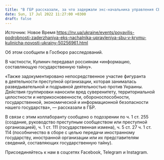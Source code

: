 ```yaml
---
title: "В ГБР рассказали, за что задержали экс-начальника управления СБУ в Крыму Кулинича"
date: Sun, 17 Jul 2022 11:27:00 +0300
draft: false
---
```

Источник: Новое Время https://nv.ua/ukraine/events/poyavilis-podrobnosti-zaderzhaniya-eks-nachalnika-upravleniya-sbu-v-krymu-kulinicha-novosti-ukrainy-50256961.html


Об этом сообщили в Госбюро расследований.

В частности, Кулинич передавал россиянам «информацию, составляющую государственную тайну».

«Также задокументировано непосредственное участие фигуранта в деятельности преступной организации, которая занималась разведывательной и подрывной деятельностью против Украины. Действия группировки наносили вред суверенитету, территориальной целостности и неприкосновенности, обороноспособности, государственной, экономической и информационной безопасности нашего государства», — рассказали в ГБР.

В связи с этим коллаборанту сообщено о подозрении по ч. 1 ст. 255 (создание, руководство преступным сообществом или преступной организацией), ч. 1 ст. 111 (государственная измена), ч. 5 ст. 27 ч. 1 ст. 114 (пособничество в сборе с целью передачи иностранному государству, иностранной организации или их представителям сведений, составляющих государственную тайну).

Присоединяйтесь к нам в соцсетях Facebook, Telegram и Instagram.
